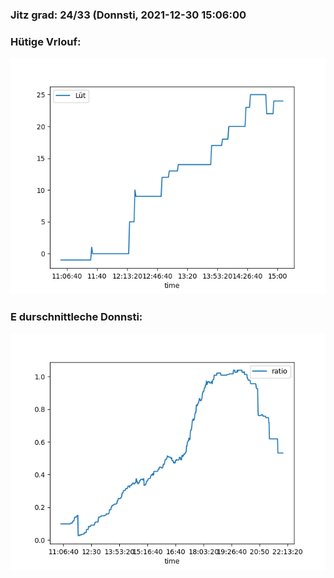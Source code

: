 ### Jitz grad: 24/33 (Donnsti, 2021-12-30 15:06:00

### Hütige Vrlouf:
![Graph](Today.png)

### E durschnittleche Donnsti:
![Graph](Donnsti.png)